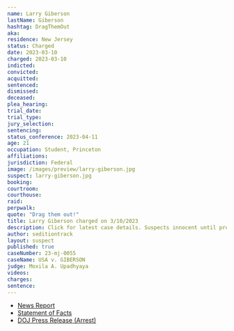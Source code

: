 ```yaml
---
name: Larry Giberson
lastName: Giberson
hashtag: DragThemOut
aka:
residence: New Jersey
status: Charged
date: 2023-03-10
charged: 2023-03-10
indicted:
convicted:
acquitted:
sentenced:
dismissed:
deceased:
plea_hearing:
trial_date:
trial_type:
jury_selection:
sentencing:
status_conference: 2023-04-11
age: 21
occupation: Student, Princeton
affiliations:
jurisdiction: Federal
image: /images/preview/larry-giberson.jpg
suspect: larry-giberson.jpg
booking:
courtroom:
courthouse:
raid:
perpwalk:
quote: "Drag them out!"
title: Larry Giberson charged on 3/10/2023
description: Click for latest case details. Suspects innocent until proven guilty.
author: seditiontrack
layout: suspect
published: true
caseNumber: 23-mj-0055
caseName: USA v. GIBERSON
judge: Moxila A. Upadhyaya
videos:
charges:
sentence:
---
```

- [News Report](https://www.cbsnews.com/news/larry-giberson-princeton-student-charged-jan-6-capitol-attack/)
- [Statement of Facts](https://storage.courtlistener.com/recap/gov.uscourts.dcd.253038/gov.uscourts.dcd.253038.1.1.pdf)
- [DOJ Press Release (Arrest)](https://www.justice.gov/usao-dc/pr/new-jersey-man-arrested-felony-and-misdemeanor-charges-actions-lower-west-terrace-during)
